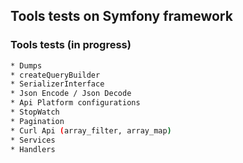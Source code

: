 ## Tools tests on Symfony framework

### Tools tests (in progress)

``` bash
* Dumps
* createQueryBuilder
* SerializerInterface
* Json Encode / Json Decode
* Api Platform configurations
* StopWatch
* Pagination
* Curl Api (array_filter, array_map)
* Services
* Handlers
```